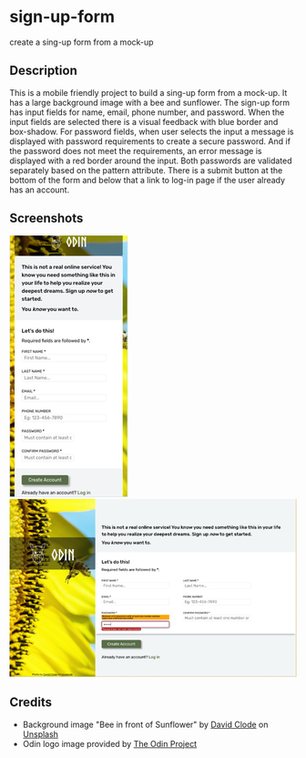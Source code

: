 # sign-up-form
create a sing-up form from a mock-up

## Description
This is a mobile friendly project to build a sing-up form from a mock-up. It has a large background image with a bee and sunflower. The sign-up form has input fields for name, email, phone number, and password. When the input fields are selected there is a visual feedback with blue border and box-shadow. For password fields, when user selects the input a message is displayed with password requirements to create a secure password. And if the password does not meet the requirements, an error message is displayed with a red border around the input. Both passwords are validated separately based on the pattern attribute. There is a submit button at the bottom of the form and below that a link to log-in page if the user already has an account.

## Screenshots
![Mobile](./assets/images/mobile.png)
![Desktop](./assets/images/desktop.png)

## Credits
- Background image "Bee in front of Sunflower" by [David Clode](https://unsplash.com/@davidclode) on [Unsplash](https://unsplash.com/photos/bee-in-fornt-of-sunflower-swtg-ahmGzY)
- Odin logo image provided by [The Odin Project](https://cdn.statically.io/gh/TheOdinProject/curriculum/5f37d43908ef92499e95a9b90fc3cc291a95014c/html_css/project-sign-up-form/odin-lined.png)
